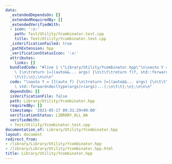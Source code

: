 ```yaml
---
data:
  _extendedDependsOn: []
  _extendedRequiredBy: []
  _extendedVerifiedWith:
  - icon: ':x:'
    path: Test/Utility/Ycombinator.test.cpp
    title: Test/Utility/Ycombinator.test.cpp
  _isVerificationFailed: true
  _pathExtension: hpp
  _verificationStatusIcon: ':x:'
  attributes:
    links: []
  bundledCode: "#line 1 \"Library/Utility/Ycombinator.hpp\"\n\nauto Y = [](auto f)\
    \ {\n\treturn [=](auto&&... args) {\n\t\t\treturn f(f, std::forward<decltype(args)>(args)...);\n\
    \t\t};\n};\n\n\n"
  code: "\nauto Y = [](auto f) {\n\treturn [=](auto&&... args) {\n\t\t\treturn f(f,\
    \ std::forward<decltype(args)>(args)...);\n\t\t};\n};\n\n\n"
  dependsOn: []
  isVerificationFile: false
  path: Library/Utility/Ycombinator.hpp
  requiredBy: []
  timestamp: '2021-05-17 09:31:29+09:00'
  verificationStatus: LIBRARY_ALL_WA
  verifiedWith:
  - Test/Utility/Ycombinator.test.cpp
documentation_of: Library/Utility/Ycombinator.hpp
layout: document
redirect_from:
- /library/Library/Utility/Ycombinator.hpp
- /library/Library/Utility/Ycombinator.hpp.html
title: Library/Utility/Ycombinator.hpp
---
```

